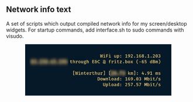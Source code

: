 ## Network info text

A set of scripts which output compiled network info for my screen/desktop widgets.
For startup commands, add interface.sh to sudo commands with visudo.

<p align="center">
  <img src="image.png" width="400"/>
</p>

